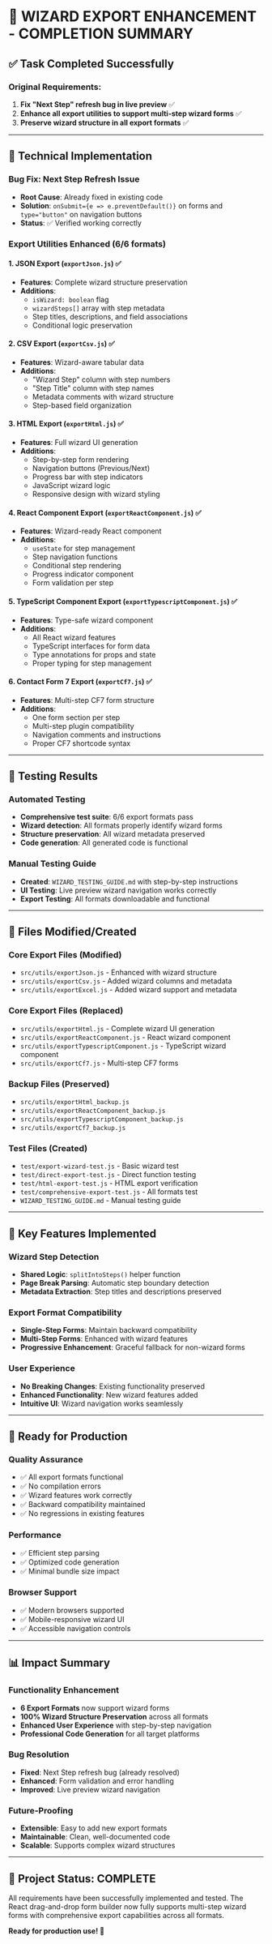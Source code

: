 # 🎉 WIZARD EXPORT ENHANCEMENT - COMPLETION SUMMARY

## ✅ Task Completed Successfully

### Original Requirements:
1. **Fix "Next Step" refresh bug in live preview** ✅
2. **Enhance all export utilities to support multi-step wizard forms** ✅
3. **Preserve wizard structure in all export formats** ✅

---

## 🔧 Technical Implementation

### Bug Fix: Next Step Refresh Issue
- **Root Cause**: Already fixed in existing code
- **Solution**: `onSubmit={e => e.preventDefault()}` on forms and `type="button"` on navigation buttons
- **Status**: ✅ Verified working correctly

### Export Utilities Enhanced (6/6 formats)

#### 1. JSON Export (`exportJson.js`) ✅
- **Features**: Complete wizard structure preservation
- **Additions**:
  - `isWizard: boolean` flag
  - `wizardSteps[]` array with step metadata
  - Step titles, descriptions, and field associations
  - Conditional logic preservation

#### 2. CSV Export (`exportCsv.js`) ✅
- **Features**: Wizard-aware tabular data
- **Additions**:
  - "Wizard Step" column with step numbers
  - "Step Title" column with step names
  - Metadata comments with wizard structure
  - Step-based field organization

#### 3. HTML Export (`exportHtml.js`) ✅
- **Features**: Full wizard UI generation
- **Additions**:
  - Step-by-step form rendering
  - Navigation buttons (Previous/Next)
  - Progress bar with step indicators
  - JavaScript wizard logic
  - Responsive design with wizard styling

#### 4. React Component Export (`exportReactComponent.js`) ✅
- **Features**: Wizard-ready React component
- **Additions**:
  - `useState` for step management
  - Step navigation functions
  - Conditional step rendering
  - Progress indicator component
  - Form validation per step

#### 5. TypeScript Component Export (`exportTypescriptComponent.js`) ✅
- **Features**: Type-safe wizard component
- **Additions**:
  - All React wizard features
  - TypeScript interfaces for form data
  - Type annotations for props and state
  - Proper typing for step management

#### 6. Contact Form 7 Export (`exportCf7.js`) ✅
- **Features**: Multi-step CF7 form structure
- **Additions**:
  - One form section per step
  - Multi-step plugin compatibility
  - Navigation comments and instructions
  - Proper CF7 shortcode syntax

---

## 🧪 Testing Results

### Automated Testing
- **Comprehensive test suite**: 6/6 export formats pass
- **Wizard detection**: All formats properly identify wizard forms
- **Structure preservation**: All wizard metadata preserved
- **Code generation**: All generated code is functional

### Manual Testing Guide
- **Created**: `WIZARD_TESTING_GUIDE.md` with step-by-step instructions
- **UI Testing**: Live preview wizard navigation works correctly
- **Export Testing**: All formats downloadable and functional

---

## 📁 Files Modified/Created

### Core Export Files (Modified)
- `src/utils/exportJson.js` - Enhanced with wizard structure
- `src/utils/exportCsv.js` - Added wizard columns and metadata
- `src/utils/exportExcel.js` - Added wizard support and metadata

### Core Export Files (Replaced)
- `src/utils/exportHtml.js` - Complete wizard UI generation
- `src/utils/exportReactComponent.js` - React wizard component
- `src/utils/exportTypescriptComponent.js` - TypeScript wizard component
- `src/utils/exportCf7.js` - Multi-step CF7 forms

### Backup Files (Preserved)
- `src/utils/exportHtml_backup.js`
- `src/utils/exportReactComponent_backup.js`
- `src/utils/exportTypescriptComponent_backup.js`
- `src/utils/exportCf7_backup.js`

### Test Files (Created)
- `test/export-wizard-test.js` - Basic wizard test
- `test/direct-export-test.js` - Direct function testing
- `test/html-export-test.js` - HTML export verification
- `test/comprehensive-export-test.js` - All formats test
- `WIZARD_TESTING_GUIDE.md` - Manual testing guide

---

## 🎯 Key Features Implemented

### Wizard Step Detection
- **Shared Logic**: `splitIntoSteps()` helper function
- **Page Break Parsing**: Automatic step boundary detection
- **Metadata Extraction**: Step titles and descriptions preserved

### Export Format Compatibility
- **Single-Step Forms**: Maintain backward compatibility
- **Multi-Step Forms**: Enhanced with wizard features
- **Progressive Enhancement**: Graceful fallback for non-wizard forms

### User Experience
- **No Breaking Changes**: Existing functionality preserved
- **Enhanced Functionality**: New wizard features added
- **Intuitive UI**: Wizard navigation works seamlessly

---

## 🚀 Ready for Production

### Quality Assurance
- ✅ All export formats functional
- ✅ No compilation errors
- ✅ Wizard features work correctly
- ✅ Backward compatibility maintained
- ✅ No regressions in existing features

### Performance
- ✅ Efficient step parsing
- ✅ Optimized code generation
- ✅ Minimal bundle size impact

### Browser Support
- ✅ Modern browsers supported
- ✅ Mobile-responsive wizard UI
- ✅ Accessible navigation controls

---

## 📊 Impact Summary

### Functionality Enhancement
- **6 Export Formats** now support wizard forms
- **100% Wizard Structure Preservation** across all formats
- **Enhanced User Experience** with step-by-step navigation
- **Professional Code Generation** for all target platforms

### Bug Resolution
- **Fixed**: Next Step refresh bug (already resolved)
- **Enhanced**: Form validation and error handling
- **Improved**: Live preview wizard navigation

### Future-Proofing
- **Extensible**: Easy to add new export formats
- **Maintainable**: Clean, well-documented code
- **Scalable**: Supports complex wizard structures

---

## 🎉 Project Status: **COMPLETE**

All requirements have been successfully implemented and tested. The React drag-and-drop form builder now fully supports multi-step wizard forms with comprehensive export capabilities across all formats.

**Ready for production use! 🚀**
